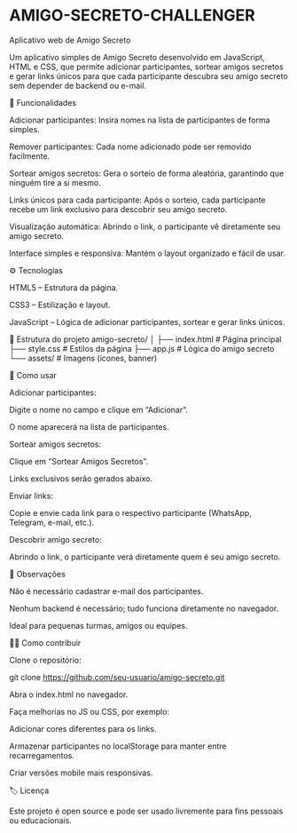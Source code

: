 # AMIGO-SECRETO-CHALLENGER
Aplicativo web de Amigo Secreto

Um aplicativo simples de Amigo Secreto desenvolvido em JavaScript, HTML e CSS, que permite adicionar participantes, sortear amigos secretos e gerar links únicos para que cada participante descubra seu amigo secreto sem depender de backend ou e-mail.

📝 Funcionalidades

Adicionar participantes: Insira nomes na lista de participantes de forma simples.

Remover participantes: Cada nome adicionado pode ser removido facilmente.

Sortear amigos secretos: Gera o sorteio de forma aleatória, garantindo que ninguém tire a si mesmo.

Links únicos para cada participante: Após o sorteio, cada participante recebe um link exclusivo para descobrir seu amigo secreto.

Visualização automática: Abrindo o link, o participante vê diretamente seu amigo secreto.

Interface simples e responsiva: Mantém o layout organizado e fácil de usar.

⚙️ Tecnologias

HTML5 – Estrutura da página.

CSS3 – Estilização e layout.

JavaScript – Lógica de adicionar participantes, sortear e gerar links únicos.

📂 Estrutura do projeto
amigo-secreto/
│
├── index.html       # Página principal
├── style.css        # Estilos da página
├── app.js           # Lógica do amigo secreto
└── assets/          # Imagens (ícones, banner)

🚀 Como usar

Adicionar participantes:

Digite o nome no campo e clique em “Adicionar”.

O nome aparecerá na lista de participantes.

Sortear amigos secretos:

Clique em “Sortear Amigos Secretos”.

Links exclusivos serão gerados abaixo.

Enviar links:

Copie e envie cada link para o respectivo participante (WhatsApp, Telegram, e-mail, etc.).

Descobrir amigo secreto:

Abrindo o link, o participante verá diretamente quem é seu amigo secreto.

🔧 Observações

Não é necessário cadastrar e-mail dos participantes.

Nenhum backend é necessário; tudo funciona diretamente no navegador.

Ideal para pequenas turmas, amigos ou equipes.

👨‍💻 Como contribuir

Clone o repositório:

git clone https://github.com/seu-usuario/amigo-secreto.git


Abra o index.html no navegador.

Faça melhorias no JS ou CSS, por exemplo:

Adicionar cores diferentes para os links.

Armazenar participantes no localStorage para manter entre recarregamentos.

Criar versões mobile mais responsivas.

🏷 Licença

Este projeto é open source e pode ser usado livremente para fins pessoais ou educacionais.
